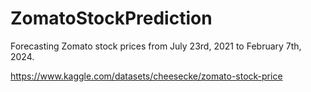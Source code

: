 # ZomatoStockPrediction
Forecasting Zomato stock prices from July 23rd, 2021 to February 7th, 2024.

https://www.kaggle.com/datasets/cheesecke/zomato-stock-price
